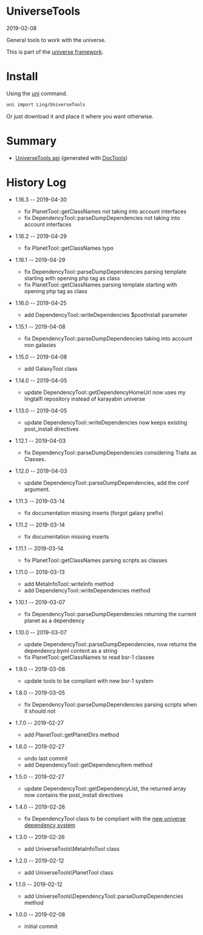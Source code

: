 UniverseTools
===========
2019-02-08



General tools to work with the universe.


This is part of the [universe framework](https://github.com/karayabin/universe-snapshot).


Install
==========
Using the [uni](https://github.com/lingtalfi/universe-naive-importer) command.
```bash
uni import Ling/UniverseTools
```

Or just download it and place it where you want otherwise.





Summary
=======
- [UniverseTools api](https://github.com/lingtalfi/UniverseTools/blob/master/doc/api/Ling/UniverseTools.md) (generated with [DocTools](https://github.com/lingtalfi/DocTools))







History Log
==============

- 1.16.3 -- 2019-04-30

    - fix PlanetTool::getClassNames not taking into account interfaces
    - fix DependencyTool::parseDumpDependencies not taking into account interfaces
    
- 1.16.2 -- 2019-04-29

    - fix PlanetTool::getClassNames typo
    
- 1.16.1 -- 2019-04-29

    - fix DependencyTool::parseDumpDependencies parsing template starting with opening php tag as class
    - fix PlanetTool::getClassNames parsing template starting with opening php tag as class
    
- 1.16.0 -- 2019-04-25

    - add DependencyTool::writeDependencies $postInstall parameter
    
- 1.15.1 -- 2019-04-08

    - fix DependencyTool::parseDumpDependencies taking into account non galaxies
    
- 1.15.0 -- 2019-04-08

    - add GalaxyTool class
    
- 1.14.0 -- 2019-04-05

    - update DependencyTool::getDependencyHomeUrl now uses my lingtalfi repository instead of karayabin universe
    
- 1.13.0 -- 2019-04-05

    - update DependencyTool::writeDependencies now keeps existing post_install directives
    
- 1.12.1 -- 2019-04-03

    - fix DependencyTool::parseDumpDependencies considering Traits as Classes.
    
- 1.12.0 -- 2019-04-03

    - update DependencyTool::parseDumpDependencies, add the conf argument.
    
- 1.11.3 -- 2019-03-14

    - fix documentation missing inserts (forgot galaxy prefix)

- 1.11.2 -- 2019-03-14

    - fix documentation missing inserts

- 1.11.1 -- 2019-03-14

    - fix PlanetTool::getClassNames parsing scripts as classes

- 1.11.0 -- 2019-03-13

    - add MetaInfoTool::writeInfo method
    - add DependencyTool::writeDependencies method

- 1.10.1 -- 2019-03-07

    - fix DependencyTool::parseDumpDependencies returning the current planet as a dependency

- 1.10.0 -- 2019-03-07

    - update DependencyTool::parseDumpDependencies, now returns the dependency.byml content as a string
    - fix PlanetTool::getClassNames to read bsr-1 classes

- 1.9.0 -- 2019-03-06

    - update tools to be compliant with new bsr-1 system

- 1.8.0 -- 2019-03-05

    - fix DependencyTool::parseDumpDependencies parsing scripts when it should not
    
- 1.7.0 -- 2019-02-27

    - add PlanetTool::getPlanetDirs method
    
- 1.6.0 -- 2019-02-27

    - undo last commit
    - add DependencyTool::getDependencyItem method
    
- 1.5.0 -- 2019-02-27

    - update DependencyTool::getDependencyList, the returned array now contains the post_install directives
    
- 1.4.0 -- 2019-02-26

    - fix DependencyTool class to be compliant with the [new universe dependency system](https://github.com/lingtalfi/TheScientist/blob/master/universe-dependencies-2019.md)
    
- 1.3.0 -- 2019-02-26

    - add UniverseTools\MetaInfoTool class
    
- 1.2.0 -- 2019-02-12

    - add UniverseTools\PlanetTool class

- 1.1.0 -- 2019-02-12

    - add UniverseTools\DependencyTool::parseDumpDependencies method

- 1.0.0 -- 2019-02-08

    - initial commit
    
    
    
    